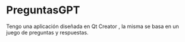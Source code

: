 # PreguntasGPT
Tengo una aplicación diseñada en Qt Creator , la misma se basa en un juego de preguntas y respuestas.

